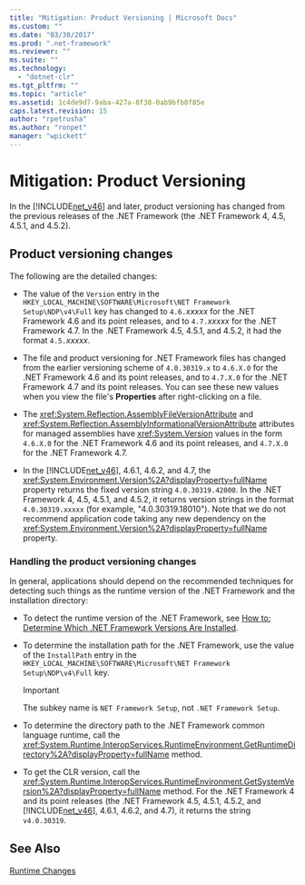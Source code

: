 ```yaml
---
title: "Mitigation: Product Versioning | Microsoft Docs"
ms.custom: ""
ms.date: "03/30/2017"
ms.prod: ".net-framework"
ms.reviewer: ""
ms.suite: ""
ms.technology: 
  - "dotnet-clr"
ms.tgt_pltfrm: ""
ms.topic: "article"
ms.assetid: 1c4de9d7-9aba-427a-8f38-0ab9bfb8f85e
caps.latest.revision: 15
author: "rpetrusha"
ms.author: "ronpet"
manager: "wpickett"
---
```

# Mitigation: Product Versioning
In the [!INCLUDE[net_v46](../../../includes/net-v46-md.md)] and later, product versioning has changed from the previous releases of the .NET Framework (the .NET Framework 4, 4.5, 4.5.1, and 4.5.2).  
  
## Product versioning changes  
 The following are the detailed changes:  
  
-   The value of the `Version` entry in the `HKEY_LOCAL_MACHINE\SOFTWARE\Microsoft\NET Framework Setup\NDP\v4\Full` key has changed to `4.6.`*xxxxx* for the .NET Framework 4.6 and its point releases, and to `4.7.`*xxxxx* for the .NET Framework 4.7. In the .NET Framework 4.5, 4.5.1, and 4.5.2, it had the format `4.5.`*xxxxx*.  
  
-   The file and product versioning for .NET Framework files has changed from the earlier versioning scheme of `4.0.30319.x` to `4.6.X.0` for the .NET Framework 4.6 and its point releases, and to `4.7.X.0` for the .NET Framework 4.7 and its point releases. You can see these new values when you view the file's **Properties** after right-clicking on a file.  
  
-   The <xref:System.Reflection.AssemblyFileVersionAttribute> and <xref:System.Reflection.AssemblyInformationalVersionAttribute> attributes for managed assemblies have <xref:System.Version> values in the form `4.6.X.0` for the .NET Framework 4.6 and its point releases, and `4.7.X.0` for the .NET Framework 4.7.  
  
-   In the [!INCLUDE[net_v46](../../../includes/net-v46-md.md)], 4.6.1, 4.6.2, and 4.7, the <xref:System.Environment.Version%2A?displayProperty=fullName> property returns the fixed version string `4.0.30319.42000`. In the .NET Framework 4, 4.5, 4.5.1, and 4.5.2, it returns version strings in the format `4.0.30319.xxxxx` (for example, "4.0.30319.18010"). Note that we do not recommend application code taking any new dependency on the <xref:System.Environment.Version%2A?displayProperty=fullName> property.  
  
### Handling the product versioning changes  
 In general, applications should depend on the recommended techniques for detecting such things as the runtime version of the .NET Framework and the installation directory:  
  
-   To detect the runtime version of the .NET Framework, see [How to: Determine Which .NET Framework Versions Are Installed](../../../docs/framework/migration-guide/how-to-determine-which-versions-are-installed.md).  
  
-   To determine the installation path for the .NET Framework, use the value of the `InstallPath` entry in the `HKEY_LOCAL_MACHINE\SOFTWARE\Microsoft\NET Framework Setup\NDP\v4\Full` key.  
  
    > [!IMPORTANT]
    >  The subkey name is `NET Framework Setup`, not `.NET Framework Setup`.  
  
-   To determine the directory path to the .NET Framework common language runtime, call the <xref:System.Runtime.InteropServices.RuntimeEnvironment.GetRuntimeDirectory%2A?displayProperty=fullName> method.  
  
-   To get the CLR version, call the <xref:System.Runtime.InteropServices.RuntimeEnvironment.GetSystemVersion%2A?displayProperty=fullName> method.   For the .NET Framework 4 and its point releases (the .NET Framework 4.5, 4.5.1, 4.5.2, and [!INCLUDE[net_v46](../../../includes/net-v46-md.md)], 4.6.1, 4.6.2, and 4.7), it returns the string `v4.0.30319`.  
  
## See Also  
 [Runtime Changes](../../../docs/framework/migration-guide/runtime-changes-in-the-net-framework-4-6.md)
 